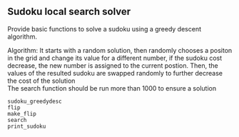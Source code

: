 ## Sudoku local search solver

Provide basic functions to solve a sudoku using a greedy descent algorithm.

Algorithm: It starts with a random solution, then randomly chooses a positon in the grid and change its value for a different number,
if the sudoku cost decrease, the new number is assigned to the current postion.
Then, the values of the resulted sudoku are swapped randomly to further decrease the cost of the solution   
The search function should be run more than 1000 to ensure a solution

```@docs
sudoku_greedydesc
flip
make_flip
search
print_sudoku
```